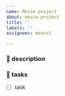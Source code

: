 ```yaml
---
name: Movie project
about: movie-project
title: ''
labels: ''
assignees: meanz1

---
```


### 🌟 description

### 🌳 tasks
- [ ] task
